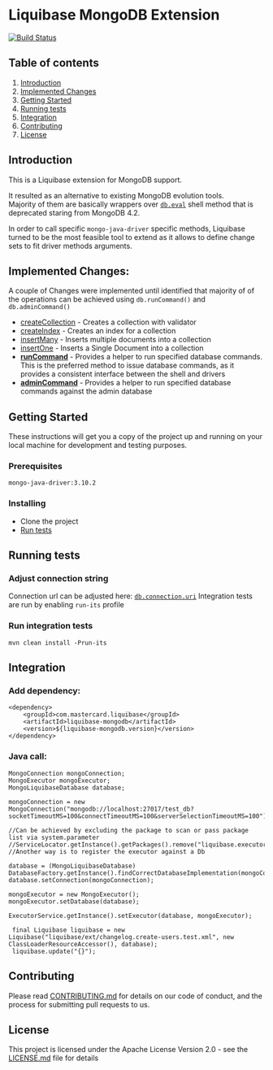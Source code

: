 # Liquibase MongoDB Extension

[![Build Status](https://travis-ci.com/liquibase/liquibase-mongodb.svg?branch=master)](https://travis-ci.com/liquibase/liquibase-mongodb)

## Table of contents

1. [Introduction](#introduction)
1. [Implemented Changes](#implemented-changes)
1. [Getting Started](#getting-started)
1. [Running tests](#running-tests)
1. [Integration](#integration)
1. [Contributing](#contributing)
1. [License](#license)

<a name="introduction"></a>
## Introduction

This is a Liquibase extension for MongoDB support. 

It resulted as an alternative to existing MongoDB evolution tools.  
Majority of them are basically wrappers over [`db.eval`](https://docs.mongodb.com/manual/reference/method/db.eval/#db.eval) shell method that is deprecated staring from MongoDB 4.2.

In order to call specific `mongo-java-driver` specific methods, 
Liquibase turned to be the most feasible tool to extend as it allows to define change sets to fit driver methods arguments.

<a name="implemented-changes"></a>
## Implemented Changes:

A couple of Changes were implemented until identified that majority of of the operations can be achieved using `db.runCommand()` and `db.adminCommand()`

* [createCollection](https://docs.mongodb.com/manual/reference/method/db.createCollection/#db.createCollection) - 
Creates a collection with validator
* [createIndex](https://docs.mongodb.com/manual/reference/method/db.collection.createIndex/#db.collection.createIndex) - 
Creates an index for a collection
* [insertMany](https://docs.mongodb.com/manual/reference/method/db.collection.insertMany/#db.collection.insertMany) - 
Inserts multiple documents into a collection
* [insertOne](https://docs.mongodb.com/manual/tutorial/insert-documents/#insert-a-single-document) - 
Inserts a Single Document into a collection
* [__runCommand__](https://docs.mongodb.com/manual/reference/method/db.runCommand/#db-runcommand) - 
Provides a helper to run specified database commands. This is the preferred method to issue database commands, as it provides a consistent interface between the shell and drivers
* [__adminCommand__](https://docs.mongodb.com/manual/reference/method/db.adminCommand/#db.adminCommand) - 
Provides a helper to run specified database commands against the admin database

<a name="getting-started"></a>
## Getting Started

These instructions will get you a copy of the project up and running on your local machine for development and testing purposes. 

### Prerequisites

```
mongo-java-driver:3.10.2
```

### Installing

* Clone the project
* [Run tests](#running-tests)

<a name="running-tests"></a>
## Running tests

### Adjust connection string
 
Connection url can be adjusted here: [`db.connection.uri`](./src/test/resources/application-test.properties)
Integration tests are run by enabling `run-its` profile 

### Run integration tests

```
mvn clean install -Prun-its
```

<a name="integration"></a>
## Integration

### Add dependency: 

```
<dependency>
    <groupId>com.mastercard.liquibase</groupId>
    <artifactId>liquibase-mongodb</artifactId>
    <version>${liquibase-mongodb.version}</version>
</dependency>
```
### Java call:
```
MongoConnection mongoConnection;
MongoExecutor mongoExecutor;
MongoLiquibaseDatabase database;

mongoConnection = new MongoConnection("mongodb://localhost:27017/test_db?socketTimeoutMS=100&connectTimeoutMS=100&serverSelectionTimeoutMS=100");

//Can be achieved by excluding the package to scan or pass package list via system.parameter
//ServiceLocator.getInstance().getPackages().remove("liquibase.executor");
//Another way is to register the executor against a Db

database = (MongoLiquibaseDatabase) DatabaseFactory.getInstance().findCorrectDatabaseImplementation(mongoConnection);
database.setConnection(mongoConnection);

mongoExecutor = new MongoExecutor();
mongoExecutor.setDatabase(database);

ExecutorService.getInstance().setExecutor(database, mongoExecutor);

 final Liquibase liquibase = new Liquibase("liquibase/ext/changelog.create-users.test.xml", new ClassLoaderResourceAccessor(), database);
 liquibase.update("{}");
``` 

<a name="contributing"></a>
## Contributing

Please read [CONTRIBUTING.md](./CONTRIBUTING.md) for details on our code of conduct, and the process for submitting pull requests to us.

<a name="license"></a>
## License

This project is licensed under the Apache License Version 2.0 - see the [LICENSE.md](LICENSE.md) file for details



